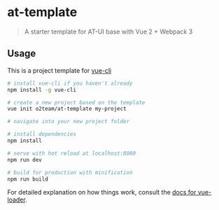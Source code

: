 
# at-template

> A starter template for AT-UI base with Vue 2 + Webpack 3

## Usage

This is a project template for [vue-cli](https://github.com/vuejs/vue-cli)

```bash
# install vue-cli if you haven't already
npm install -g vue-cli

# create a new project based on the template
vue init o2team/at-template my-project

# navigate into your new project folder

# install dependencies
npm install

# serve with hot reload at localhost:8080
npm run dev

# build for production with minification
npm run build
```

For detailed explanation on how things work, consult the [docs for vue-loader](http://vuejs.github.io/vue-loader).